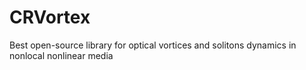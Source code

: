 CRVortex
===========================

Best open-source library for optical vortices and solitons dynamics in nonlocal nonlinear media
